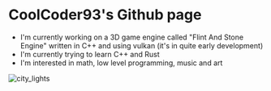 # CoolCoder93's Github page

- I'm currently working on a 3D game engine called "Flint And Stone Engine" written in C++ and using vulkan (it's in quite early development)
- I'm currently trying to learn C++ and Rust
- I'm interested in math, low level programming, music and art  


![city_lights](https://user-images.githubusercontent.com/96700307/196255252-70465f15-5a93-4bdb-a2a6-362f2596155d.png)
